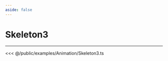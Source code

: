 ```yaml
---
aside: false
---
```


# Skeleton3
---
<Demo src="/examples/Animation/Skeleton3.ts" :code="false" :height="700"></Demo>

<<< @/public/examples/Animation/Skeleton3.ts